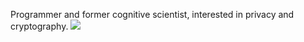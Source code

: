 Programmer and former cognitive scientist, interested in privacy and cryptography.
![](http://173.230.154.136/img/github-profile.png)
